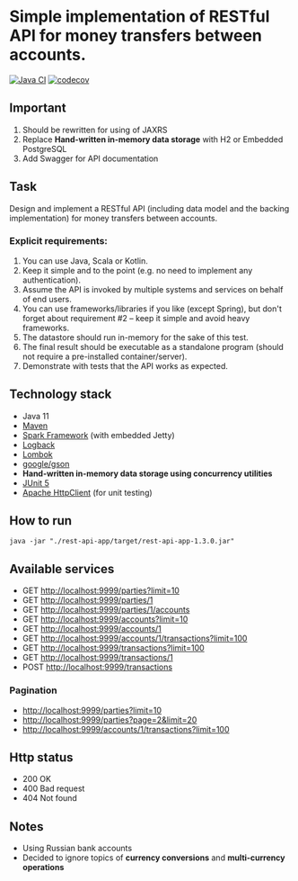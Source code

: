 # Simple implementation of RESTful API for money transfers between accounts.

[![Java CI](https://github.com/mfvanek/money-transfer-rest-api/actions/workflows/tests.yml/badge.svg)](https://github.com/mfvanek/money-transfer-rest-api/actions/workflows/tests.yml)
[![codecov](https://codecov.io/gh/mfvanek/money-transfer-rest-api/branch/master/graph/badge.svg?token=M07PR66QAP)](https://codecov.io/gh/mfvanek/money-transfer-rest-api)

## Important
1. Should be rewritten for using of JAXRS
2. Replace **Hand-written in-memory data storage** with H2 or Embedded PostgreSQL
3. Add Swagger for API documentation

## Task
Design and implement a RESTful API (including data model and the backing implementation) for money transfers between accounts.

### Explicit requirements:
1. You can use Java, Scala or Kotlin.
2. Keep it simple and to the point (e.g. no need to implement any authentication).
3. Assume the API is invoked by multiple systems and services on behalf of end users.
4. You can use frameworks/libraries if you like (except Spring), but don't forget about requirement #2 – keep it simple and avoid heavy frameworks.
5. The datastore should run in-memory for the sake of this test.
6. The final result should be executable as a standalone program (should not require a pre-installed container/server).
7. Demonstrate with tests that the API works as expected.

## Technology stack
- Java 11
- [Maven](https://maven.apache.org/)
- [Spark Framework](http://sparkjava.com) (with embedded Jetty)
- [Logback](https://logback.qos.ch)
- [Lombok](https://projectlombok.org)
- [google/gson](https://github.com/google/gson)
- **Hand-written in-memory data storage using concurrency utilities**
- [JUnit 5](https://junit.org/junit5/)
- [Apache HttpClient](https://hc.apache.org/index.html) (for unit testing)

## How to run
```shell
java -jar "./rest-api-app/target/rest-api-app-1.3.0.jar"
```

## Available services
- GET [http://localhost:9999/parties?limit=10](http://localhost:9999/parties?limit=10)
- GET [http://localhost:9999/parties/1](http://localhost:9999/parties/1)
- GET [http://localhost:9999/parties/1/accounts](http://localhost:9999/parties/1/accounts)
- GET [http://localhost:9999/accounts?limit=10](http://localhost:9999/accounts?limit=10)
- GET [http://localhost:9999/accounts/1](http://localhost:9999/accounts/1)
- GET [http://localhost:9999/accounts/1/transactions?limit=100](http://localhost:9999/accounts/1/transactions?limit=100)
- GET [http://localhost:9999/transactions?limit=100](http://localhost:9999/transactions?limit=100)
- GET [http://localhost:9999/transactions/1](http://localhost:9999/transactions/1)
- POST [http://localhost:9999/transactions](http://localhost:9999/transactions)

### Pagination
- [http://localhost:9999/parties?limit=10](http://localhost:9999/parties?limit=10)
- [http://localhost:9999/parties?page=2&limit=20](http://localhost:9999/parties?page=2&limit=20)
- [http://localhost:9999/accounts/1/transactions?limit=100](http://localhost:9999/accounts/1/transactions?limit=100)

## Http status
- 200 OK
- 400 Bad request
- 404 Not found

## Notes
- Using Russian bank accounts
- Decided to ignore topics of **currency conversions** and **multi-currency operations**
